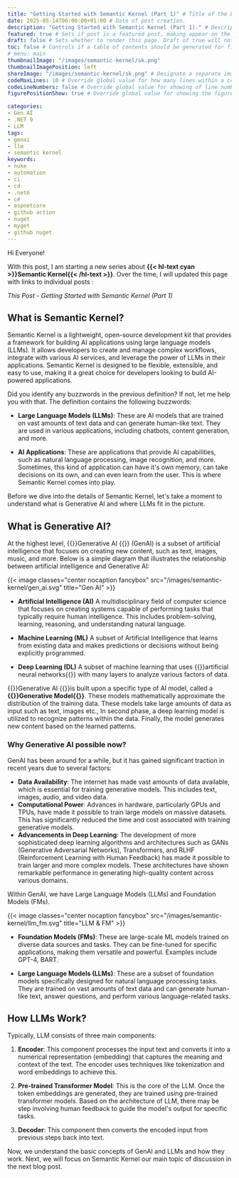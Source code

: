 ```yaml
---
title: "Getting Started with Semantic Kernel (Part 1)" # Title of the blog post.
date: 2025-05-14T06:00:00+01:00 # Date of post creation.
description: "Getting Started with Semantic Kernel (Part 1)." # Description used for search engine.
featured: true # Sets if post is a featured post, making appear on the home page side bar.
draft: false # Sets whether to render this page. Draft of true will not be rendered.
toc: false # Controls if a table of contents should be generated for first-level links automatically.
# menu: main
thumbnailImage: "/images/semantic-kernel/sk.png"
thumbnailImagePosition: left
shareImage: "/images/semantic-kernel/sk.png" # Designate a separate image for social media sharing.
codeMaxLines: 10 # Override global value for how many lines within a code block before auto-collapsing.
codeLineNumbers: false # Override global value for showing of line numbers within code block.
figurePositionShow: true # Override global value for showing the figure label.

categories:
- Gen AI
- .NET 9
- LLM
tags:
- genai
- llm
- semantic kernel
keywords:
- nuke
- automation
- ci
- cd
- .net6
- c#
- aspnetcore
- github action
- nuget
- myget
- github nuget
---
```

 
Hi Everyone!

With this post, I am starting a new series about **{{< hl-text cyan >}}Semantic Kernel{{< /hl-text >}}**. Over the time, I will updated this page with links to individual posts : 

_This Post - Getting Started with Semantic Kernel (Part 1)_

## What is Semantic Kernel?

Semantic Kernel is a lightweight, open-source development kit that provides a framework for building AI applications using large language models (LLMs). It allows developers to create and manage complex workflows, integrate with various AI services, and leverage the power of LLMs in their applications. Semantic Kernel is designed to be flexible, extensible, and easy to use, making it a great choice for developers looking to build AI-powered applications.

Did you identify any buzzwords in the previous definition? If not, let me help you with that. The definition contains the following buzzwords:
 
- **Large Language Models (LLMs)**: These are AI models that are trained on vast amounts of text data and can generate human-like text. They are used in various applications, including chatbots, content generation, and more.

- **AI Applications**: These are applications that provide AI capabilities, such as natural language processing, image recognition, and more. Sometimes, this kind of application can have it's own memory, can take decisions on its own, and can even learn from the user. This is where Semantic Kernel comes into play.

Before we dive into the details of Semantic Kernel, let's take a moment to understand what is Generative AI and where LLMs fit in the picture.

## What is Generative AI?
At the highest level, {{<hl-text blue >}}Generative AI {{</hl-text >}} (GenAI) is a subset of artificial intelligence that focuses on creating new content, such as text, images, music, and more. Below is a simple diagram that illustrates the relationship between artificial intelligence and Generative AI: 

{{< image classes="center nocaption fancybox" src="/images/semantic-kernel/gen_ai.svg" title="Gen AI" >}}

- **Artificial Intelligence (AI)**
A multidisciplinary field of computer science that focuses on creating systems capable of performing tasks that typically require human intelligence. This includes problem-solving, learning, reasoning, and understanding natural language.

- **Machine Learning (ML)**
A subset of Artificial Intelligence that learns from existing data and makes predictions or decisions without being explicitly programmed.

- **Deep Learning (DL)**
A subset of machine learning that uses {{<hl-text green >}}artificial neural networks{{</hl-text >}} with many layers to analyze various factors of data. 

{{<hl-text blue >}}Generative AI {{</hl-text >}}is built upon a specific type of AI model, called a **{{<hl-text yellow >}}Generative Model{{</hl-text >}}**.  These models mathematically approximate the distribution of the training data. These models take large amounts of data as input such as text, images etc., In second phase, a deep learning model is utilized to recognize patterns within the data. Finally, the model generates new content based on the learned patterns.

### Why Generative AI possible now?
GenAI has been around for a while, but it has gained significant traction in recent years due to several factors:
- **Data Availability**: The internet has made vast amounts of data available, which is essential for training generative models. This includes text, images, audio, and video data.
- **Computational Power**: Advances in hardware, particularly GPUs and TPUs, have made it possible to train large models on massive datasets. This has significantly reduced the time and cost associated with training generative models.
- **Advancements in Deep Learning**: The development of more sophisticated deep learning algorithms and architectures such as GANs (Generative Adversarial Networks), Transformers, and RLHF (Reinforcement Learning with Human Feedback) has made it possible to train larger and more complex models. These architectures have shown remarkable performance in generating high-quality content across various domains.

Within GenAI, we have Large Language Models (LLMs) and Foundation Models (FMs).

{{< image classes="center nocaption fancybox" src="/images/semantic-kernel/llm_fm.svg" title="LLM & FM" >}}

- **Foundation Models (FMs)**: These are large-scale ML models trained on diverse data sources and tasks. They can be fine-tuned for specific applications, making them versatile and powerful. Examples include GPT-4, BART.

- **Large Language Models (LLMs)**: These are a subset of foundation models specifically designed for natural language processing tasks. They are trained on vast amounts of text data and can generate human-like text, answer questions, and perform various language-related tasks.

## How LLMs Work?
Typically, LLM consists of three main components:
1. **Encoder**: This component processes the input text and converts it into a numerical representation (embedding) that captures the meaning and context of the text. The encoder uses techniques like tokenization and word embeddings to achieve this.
2. **Pre-trained Transformer Model**: This is the core of the LLM. Once the token embeddings are generated,  they are trained using pre-trained transformer models. Based on the architecture of LLM, there may be step involving human feedback to guide the model's output for specific tasks.

3. **Decoder**: This component then converts the encoded input from previous steps back into text. 

Now, we understand the basic concepts of GenAI and LLMs and how they work. Next, we will focus on Semantic Kernel our main topic of discussion in the next blog post.

